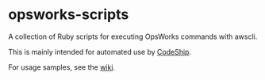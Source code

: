 opsworks-scripts
================

A collection of Ruby scripts for executing OpsWorks commands with awscli.

This is mainly intended for automated use by [CodeShip](https://www.codeship.io).

For usage samples, see the [wiki](https://github.com/jaredm4/opsworks-scripts/wiki).
